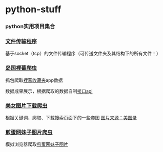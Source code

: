 # python-stuff
### python实用项目集合

### [文件传输程序](https://github.com/Ccapton/python-stuff/tree/master/filetransporter)
基于socket（tcp）的文件传输程序（可传送文件夹及其结构下的所有文件！）

### [岛国裡蕃爬虫](https://github.com/Ccapton/python-stuff/tree/master/lifan)
抓包爬取[裡蕃收藏夹](http://www.lvmaojun.com)app数据

数据成果展示，根据爬取的数据自制[接口api](http://111.230.231.107:5050/lifan)

### [美女图片下载爬虫](https://github.com/Ccapton/python-stuff/tree/master/meinv)
根据关键词，爬取、下载搜索页面下的一些套图  [图片来源：美图录](https://www.meitulu.com)

### [煎蛋网妹子图片爬虫](https://github.com/Ccapton/python-stuff/tree/master/jiandan)
模拟浏览器爬取[煎蛋网妹子图片](http://jandan.net/ooxx)
